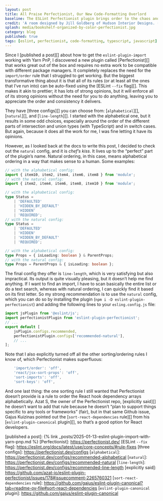 ```yaml
---
layout: post
title: All Praise Perfectionist, Our New Code-Formatting Overlord
baseline: The ESLint Perfectionist plugin brings order to the chaos and sanity to even the most anal-retentive programmers
credit: 'A room designed by Jill Goldberg of Hudson Interior Designs. (Michael J Lee)'
splash: media/bookshelf-organized-by-color-perfectionist.jpg
category: blog
published: true
tags: [eslint, perfectionist, code-formatting, typescript, javascript]
---
```


Since I [published a post][] about how to get the `eslint-plugin-import` working with Yarn PnP, I discovered a new plugin called [Perfectionist][] that works great out of the box and requires no extra work to be compatible with different package managers. It completely replaces the need for the `import/order` rule that I struggled to get working. But the biggest transformative thing about it is that all of its rules (or at least all the ones that I’ve run into) can be auto-fixed using the [ESLint `--fix` flag][]. This makes it akin to prettier; it has lots of strong opinions, but it will enforce all of its strong opinions without the need for you to do anything, leaving you to appreciate the order and consistency it delivers.

They have [three configs][] you can choose from: [`alphabetical`][], [`natural`][], and [`line-length`][]. I started with the alphabetical one, but it results in some odd choices, especially around the order of the different parts of intersection and union types (with TypeScript) and in switch cases. But again, because it does all the work for me, I was fine letting it have its opinions.

However, as I looked back at the docs to write this post, I decided to check out the `natural` config, and it is *chef’s kiss*. It lives up to the “perfect” part of the plugin’s name. Natural ordering, in this case, means alphabetical ordering in a way that makes sense to a human. Some examples:

```ts
// with the alphabetical config:
import { item10, item2, item4, item6, item8 } from 'module';
// with the natural config:
import { item2, item4, item6, item8, item10 } from 'module';

// with the alphabetical config:
type Status =
    | 'DEFAULTED'
    | 'HIDDEN_BY_DEFAULT'
    | 'HIDDEN'
    | 'REQUIRED';
// with the natural config:
type Status =
    | 'DEFAULTED'
    | 'HIDDEN'
    | 'HIDDEN_BY_DEFAULT'
    | 'REQUIRED';

// with the alphabetical config:
type Props = { isLoading: boolean } & ParentProps;
// with the natural config:
type Props = ParentProps & { isLoading: boolean };
```

The final config they offer is `line-length`, which is very satisfying but also impractical. Its output is quite visually pleasing, but it doesn’t help me find anything. If I want to find an import, I have to scan basically the entire list or do a text search, whereas with natural ordering, I can quickly find it based on its first letter. So my strong recommendation is to use the `natural` config, which you can do so by installing the plugin (`npm i -D eslint-plugin-perfectionist`) and adding the following lines to your `esling.config.js` file:

```js
import jsPlugin from '@eslint/js';
import perfectionistPlugin from 'eslint-plugin-perfectionist';
// ...
export default [
    jsPlugin.configs.recommended,
    perfectionistPlugin.configs['recommended-natural'],
    // ...
];
```

Note that I also explicitly turned off all the other sorting/ordering rules I know of, which Perfectionist makes superfluous:

```js
    'import/order': 'off',
    'react/jsx-sort-props': 'off',
    'sort-imports': 'off',
    'sort-keys': 'off',
```

And one last thing: the one sorting rule I still wanted that Perfectionist doesn’t provide is a rule to order the React hook dependency arrays alphabetically. Azat S, the owner of the Perfectionist repo, [explicitly said][] he doesn’t want to add that rule because he doesn’t “plan to support things specific to any tools or frameworks” (fair), but in that same Github issue, Gajus Kuizinas pointed out the [`sort-react-dependencies` rule][] from his [`eslint-plugin-canonical` plugin][], so that’s a good option for React developers.

[published a post]: {% link _posts/2025-01-13-eslint-plugin-import-with-yarn-pnp.md %}
[Perfectionist]: https://perfectionist.dev/
[ESLint `--fix` flag]: https://eslint.org/docs/latest/use/core-concepts/#rule-fixes
[three configs]: https://perfectionist.dev/configs
[`alphabetical`]: https://perfectionist.dev/configs/recommended-alphabetical
[`natural`]: https://perfectionist.dev/configs/recommended-natural
[`line-length`]: https://perfectionist.dev/configs/recommended-line-length
[explicitly said]: https://github.com/azat-io/eslint-plugin-perfectionist/issues/178#issuecomment-2265760321
[`sort-react-dependencies` rule]: https://github.com/gajus/eslint-plugin-canonical?tab=readme-ov-file#sort-react-dependencies
[`eslint-plugin-canonical` plugin]: https://github.com/gajus/eslint-plugin-canonical
